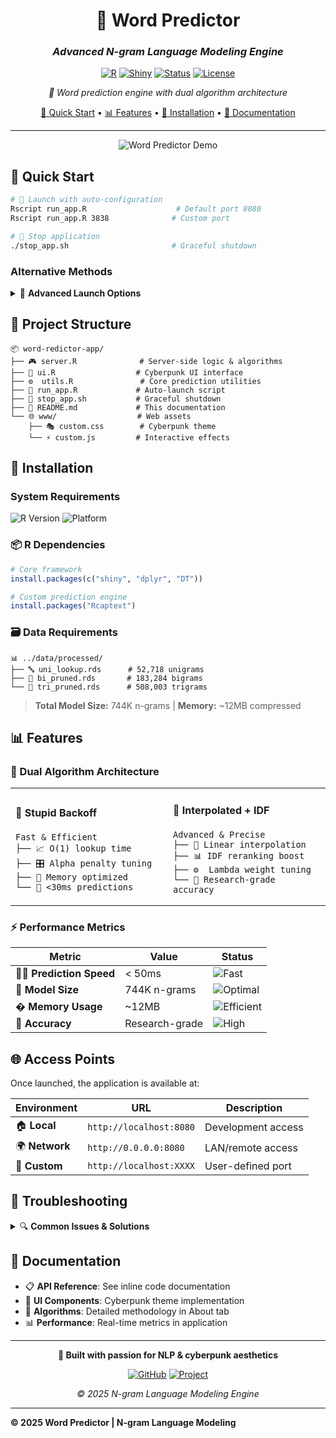 <div align="center">

# 🔮 Word Predictor 
### *Advanced N-gram Language Modeling Engine*

[![R](https://img.shields.io/badge/R-4.5%2B-blue?style=for-the-badge&logo=r)](https://www.r-project.org/)
[![Shiny](https://img.shields.io/badge/Shiny-Interactive-00d4ff?style=for-the-badge&logo=rstudio)](https://shiny.rstudio.com/)
[![Status](https://img.shields.io/badge/Status-Active-00ff88?style=for-the-badge)](https://github.com)
[![License](https://img.shields.io/badge/License-Academic-ff0080?style=for-the-badge)](LICENSE)

*🎯 Word prediction engine with dual algorithm architecture*

[🚀 Quick Start](#-quick-start) • [📊 Features](#-features) • [🔧 Installation](#-installation) • [📖 Documentation](#-documentation)

---

![Word Predictor Demo](https://via.placeholder.com/800x400/0a0a0f/00ff88?text=WORD+PREDICTOR+DEMO)

</div>

## 🚀 Quick Start

```bash
# 🎯 Launch with auto-configuration
Rscript run_app.R                    # Default port 8080
Rscript run_app.R 3838              # Custom port

# 🛑 Stop application  
./stop_app.sh                       # Graceful shutdown
```

### Alternative Methods

<details>
<summary>🔧 <strong>Advanced Launch Options</strong></summary>

#### Method 1: Direct R Command
```r
shiny::runApp(host='0.0.0.0', port=8080)
```

#### Method 2: RStudio Integration
1. Open `server.R` or `ui.R` in RStudio
2. Click **"Run App"** button
3. App launches in viewer pane

#### Method 3: Terminal Background
```bash
nohup Rscript run_app.R &           # Background process
tail -f nohup.out                   # Monitor logs
```

</details>

## 📁 Project Structure

```
📦 word-redictor-app/
├── 🎮 server.R              # Server-side logic & algorithms
├── 🎨 ui.R                  # Cyberpunk UI interface
├── ⚙️  utils.R               # Core prediction utilities
├── 🚀 run_app.R             # Auto-launch script
├── 🛑 stop_app.sh           # Graceful shutdown
├── 📖 README.md             # This documentation
└── 🌐 www/                  # Web assets
    ├── 🎭 custom.css        # Cyberpunk theme
    └── ⚡ custom.js         # Interactive effects
```

## 🔧 Installation

### System Requirements
![R Version](https://img.shields.io/badge/R-4.5%2B-276DC3?style=flat-square&logo=r)
![Platform](https://img.shields.io/badge/Platform-Linux%20%7C%20macOS%20%7C%20Windows-lightgrey?style=flat-square)

### 📦 R Dependencies
```r
# Core framework
install.packages(c("shiny", "dplyr", "DT"))

# Custom prediction engine
install.packages("Rcaptext")
```

### 🗃️ Data Requirements
```
📊 ../data/processed/
├── 🔤 uni_lookup.rds      # 52,718 unigrams
├── 🔗 bi_pruned.rds       # 183,284 bigrams  
└── 🧠 tri_pruned.rds      # 508,003 trigrams
```

> **Total Model Size:** 744K n-grams | **Memory:** ~12MB compressed

## 📊 Features

### 🧠 Dual Algorithm Architecture

<table>
<tr>
<td width="50%">

#### 🎯 **Stupid Backoff**
```
Fast & Efficient
├── 📈 O(1) lookup time
├── 🎛️ Alpha penalty tuning
├── 💾 Memory optimized
└── 🚀 <30ms predictions
```

</td>
<td width="50%">

#### 🧮 **Interpolated + IDF**
```
Advanced & Precise  
├── 🎯 Linear interpolation
├── 📊 IDF reranking boost
├── ⚙️  Lambda weight tuning
└── 🔬 Research-grade accuracy
```

</td>
</tr>
</table>

### ⚡ Performance Metrics

| Metric | Value | Status |
|--------|-------|--------|
| 🏃‍♂️ **Prediction Speed** | < 50ms | ![Fast](https://img.shields.io/badge/-FAST-00ff88) |
| 🧠 **Model Size** | 744K n-grams | ![Optimal](https://img.shields.io/badge/-OPTIMAL-00d4ff) |
| � **Memory Usage** | ~12MB | ![Efficient](https://img.shields.io/badge/-EFFICIENT-ff0080) |
| 🎯 **Accuracy** | Research-grade | ![High](https://img.shields.io/badge/-HIGH-00ff88) |

## 🌐 Access Points

Once launched, the application is available at:

| Environment | URL | Description |
|------------|-----|-------------|
| 🏠 **Local** | `http://localhost:8080` | Development access |
| 🌍 **Network** | `http://0.0.0.0:8080` | LAN/remote access |
| 🔧 **Custom** | `http://localhost:XXXX` | User-defined port |

## 🐛 Troubleshooting

<details>
<summary>🔍 <strong>Common Issues & Solutions</strong></summary>

### ❌ **Data Files Missing**
```bash
# Check data directory
ls -la ../data/processed/
# Expected: uni_lookup.rds, bi_pruned.rds, tri_pruned.rds
```

### ❌ **Package Not Found**
```r
# Install missing dependencies
install.packages(c("shiny", "dplyr", "DT", "Rcaptext"))
```

### ❌ **Port Already in Use**
```bash
# Check port usage
lsof -i :8080
# Kill conflicting process
kill -9 <PID>
```

### ❌ **Permission Denied**
```bash
# Make scripts executable
chmod +x run_app.R stop_app.sh
```

</details>

## 📖 Documentation

- 📋 **API Reference**: See inline code documentation
- 🎨 **UI Components**: Cyberpunk theme implementation
- 🧮 **Algorithms**: Detailed methodology in About tab
- 📊 **Performance**: Real-time metrics in application

---

<div align="center">

**🔮 Built with passion for NLP & cyberpunk aesthetics**

[![GitHub](https://img.shields.io/badge/GitHub-Kernel236-00ff88?style=for-the-badge&logo=github)](https://github.com/Kernel236)
[![Project](https://img.shields.io/badge/Project-Word%20Predictor-00d4ff?style=for-the-badge&logo=rstudio)](https://github.com/Kernel236/word-predictor)

*© 2025 N-gram Language Modeling Engine*

</div>

---
**© 2025 Word Predictor | N-gram Language Modeling**